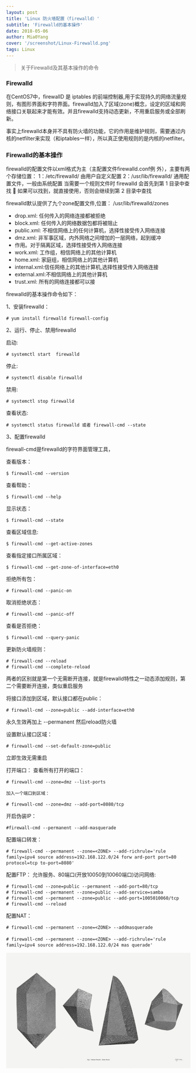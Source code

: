 ```yaml
---
layout: post
title: 'Linux 防火墙配置（firewalld）'
subtitle: 'Firewalld的基本操作'
date: 2018-05-06
author: Mia0Yang
cover: '/screenshot/Linux-Firewalld.png'
tags: Linux
---
```


>关于Firewalld及其基本操作的命令

### Firewalld

在CentOS7中，firewallD 是 iptables 的前端控制器,用于实现持久的网络流量规则，有图形界面和字符界面。firewalld加入了区域(zone)概念，设定的区域和网络接口关联起来才能有效。并且firewalld支持动态更新，不用重启服务或全部刷新。

事实上firewalld本身并不具有防火墙的功能，它的作用是维护规则，需要通过内核的netfilter来实现（和iptables一样），所以真正使用规则的是内核的netfilter。

### Firewalld的基本操作

 firewalld的配置文件以xml格式为主（主配置文件firewalld.conf例 外），主要有两个存储位置：
 1：/etc/firewalld/  由用户自定义配置
 2：/usr/lib/firewalld/ 通用配置文件，一般由系统配置 
  当需要一个规则文件时 firewalld 会首先到第 1 目录中查找  如果可以找到，就直接使用，否则会继续到第  2 目录中查找

firewalld默认提供了九个zone配置文件,位置：  /usr/lib/firewalld/zones 
* drop.xml: 任何传入的网络连接都被拒绝 
* block.xml: 任何传入的网络数据包都将被阻止 
* public.xml: 不相信网络上的任何计算机，选择性接受传入网络连接 
* dmz.xml: 非军事区域，内外网络之间增加的一层网络，起到缓冲 
* 作用。对于隔离区域，选择性接受传入网络连接 
* work.xml: 工作组，相信网络上的其他计算机 
* home.xml: 家庭组，相信网络上的其他计算机 
* internal.xml:信任网络上的其他计算机,选择性接受传入网络连接 
* external.xml:不相信网络上的其他计算机 
* trust.xml: 所有的网络连接都可以接

firewalld的基本操作命令如下：

1、安装firewalld：
```linux
# yum install firewalld firewall-config
```

2、运行、停止、禁用firewalld

启动:
```linux
# systemctl start  firewalld 
```

停止:
```linux
# systemctl disable firewalld   
```    
禁用:
```linux
# systemctl stop firewalld   
```       
查看状态:
```linux 
# systemctl status firewalld 或者 firewall-cmd --state 
```  
 
3、配置firewalld

firewall-cmd是firewalld的字符界面管理工具，

查看版本：
```linux
$ firewall-cmd --version
```
查看帮助：
```linux
$ firewall-cmd --help
```
显示状态：
```linux
$ firewall-cmd --state
```
查看区域信息:
```linux
$ firewall-cmd --get-active-zones
```
查看指定接口所属区域：
```linux
$ firewall-cmd --get-zone-of-interface=eth0
```
拒绝所有包：
```linux
# firewall-cmd --panic-on
```
取消拒绝状态：
```linux
# firewall-cmd --panic-off
```
查看是否拒绝：
```linux
$ firewall-cmd --query-panic
```
更新防火墙规则：
```linux
# firewall-cmd --reload
# firewall-cmd --complete-reload
```
两者的区别就是第一个无需断开连接，就是firewalld特性之一动态添加规则，第二个需要断开连接，类似重启服务

将接口添加到区域，默认接口都在public： 
```linux
# firewall-cmd --zone=public --add-interface=eth0
```
永久生效再加上 --permanent 然后reload防火墙

设置默认接口区域：
```linux
# firewall-cmd --set-default-zone=public
```
立即生效无需重启
 
打开端口：
    查看所有打开的端口：
    
```linux
# firewall-cmd --zone=dmz --list-ports
```
    加入一个端口到区域：
    
```linux
# firewall-cmd --zone=dmz --add-port=8080/tcp
```

开启伪装IP： 
```linux
#firewall-cmd --permanent --add-masquerade
```

配置端口转发： 
```linux
# firewall-cmd --permanent --zone=<ZONE> --add-richrule='rule family=ipv4 source address=192.168.122.0/24 forw ard-port port=80 protocol=tcp to-port=8080' 
```

配置FTP：
允许服务、80端口(开放10050到10060端口)访问网络: 
```linux
# firewall-cmd --zone=public --permanent --add-port=80/tcp  
# firewall-cmd --permanent --zone=public --add-service=samba  
# firewall-cmd --permanent --zone=public --add-port=1005010060/tcp 
# firewall-cmd --reload 
```

配置NAT：
```linux
# firewall-cmd --permanent --zone=<ZONE> --addmasquerade 
 
# firewall-cmd --permanent --zone=<ZONE> --add-richrule='rule family=ipv4 source address=192.168.122.0/24 mas querade'
```

<img src = "/assets/img/Linux-Firewalld-02.png">




